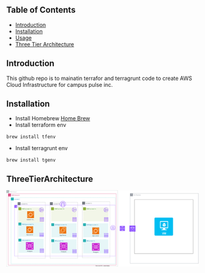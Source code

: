 ## Table of Contents
- [Introduction](#introduction)
- [Installation](#installation)
- [Usage](#usage)
- [Three Tier Architecture](#ThreeTierArchitecture)

## Introduction
This github repo is to mainatin terrafor and terragrunt code to create AWS Cloud Infrastructure for campus pulse inc.

## Installation
- Install Homebrew
[Home Brew](https://brew.sh/)
- Install terraform env
```
brew install tfenv
```

- Install terragrunt env
```
brew install tgenv
```

## ThreeTierArchitecture
![View Architecture Diagram](docs/cyber-wizard/Three-Tier-Architecture.svg)

